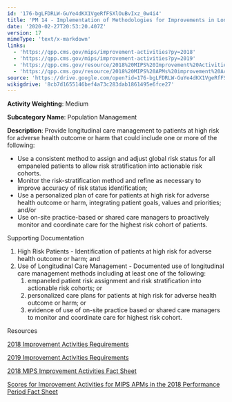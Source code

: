 ```yaml
---
id: '176-bgLFDRLW-GuYe4dKX1VgeRfFSXlOuBvIxz_0w4i4'
title: 'PM 14 - Implementation of Methodologies for Improvements in Longitudinal Care Management for High Risk Patients'
date: '2020-02-27T20:53:20.407Z'
version: 17
mimeType: 'text/x-markdown'
links:
  - 'https://qpp.cms.gov/mips/improvement-activities?py=2018'
  - 'https://qpp.cms.gov/mips/improvement-activities?py=2019'
  - 'https://qpp.cms.gov/resource/2018%20MIPS%20Improvement%20Activities%20Fact%20Sheet'
  - 'https://qpp.cms.gov/resource/2018%20MIPS%20APMs%20improvement%20Activities%20scores%20fact%20sheet'
source: 'https://drive.google.com/open?id=176-bgLFDRLW-GuYe4dKX1VgeRfFSXlOuBvIxz_0w4i4'
wikigdrive: '8cb7d1655146bef4a73c283dab1861495e6fce27'
---
```

**Activity Weighting**: Medium

**Subcategory Name**: Population Management

**Description**: Provide longitudinal care management to patients at high risk for adverse health outcome or harm that could include one or more of the following:

* Use a consistent method to assign and adjust global risk status for all empaneled patients to allow risk stratification into actionable risk cohorts.
* Monitor the risk-stratification method and refine as necessary to improve accuracy of risk status identification;
* Use a personalized plan of care for patients at high risk for adverse health outcome or harm, integrating patient goals, values and priorities; and/or
* Use on-site practice-based or shared care managers to proactively monitor and coordinate care for the highest risk cohort of patients.

Supporting Documentation

1. High Risk Patients - Identification of patients at high risk for adverse health outcome or harm; and
2. Use of Longitudinal Care Management - Documented use of longitudinal care management methods including at least one of the following:
    1. empaneled patient risk assignment and risk stratification into actionable risk cohorts; or
    2. personalized care plans for patients at high risk for adverse health outcome or harm; or
    3. evidence of use of on-site practice based or shared care managers to monitor and coordinate care for highest risk cohort.

Resources

[2018 Improvement Activities Requirements](https://qpp.cms.gov/mips/improvement-activities?py=2018)

[2019 Improvement Activities Requirements](https://qpp.cms.gov/mips/improvement-activities?py=2019)

[2018 MIPS Improvement Activities Fact Sheet](https://qpp.cms.gov/resource/2018%20MIPS%20Improvement%20Activities%20Fact%20Sheet)

[Scores for Improvement Activities for MIPS APMs in the 2018 Performance Period Fact Sheet](https://qpp.cms.gov/resource/2018%20MIPS%20APMs%20improvement%20Activities%20scores%20fact%20sheet)
